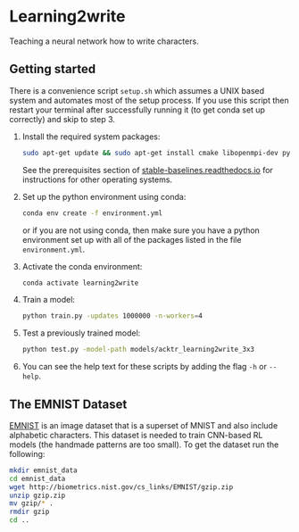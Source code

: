 # Learning2write
Teaching a neural network how to write characters.

## Getting started
There is a convenience script `setup.sh` which assumes a UNIX based system and automates most of the setup process. 
If you use this script then restart your terminal after successfully running it (to get conda set up correctly) and 
skip to step 3. 

1.  Install the required system packages:
    ```bash
    sudo apt-get update && sudo apt-get install cmake libopenmpi-dev python3-dev zlib1g-dev unzip xvfb python-opengl
    ```
    
    See the prerequisites section of [stable-baselines.readthedocs.io](https://stable-baselines.readthedocs.io/en/master/guide/install.html#prerequisites) 
    for instructions for other operating systems.

2.  Set up the python environment using conda:
    ```bash
    conda env create -f environment.yml
    ```
    or if you are not using conda, then make sure you have a python environment
    set up with all of the packages listed in the file `environment.yml`.
    
3.  Activate the conda environment:
    ```bash
    conda activate learning2write
    ```
    
4.  Train a model:
    ```bash
    python train.py -updates 1000000 -n-workers=4
    ```
    
5.  Test a previously trained model:
    ```bash
    python test.py -model-path models/acktr_learning2write_3x3
    ```
    
6.  You can see the help text for these scripts by adding the flag `-h` or `--help`.

## The EMNIST Dataset
[EMNIST](https://www.nist.gov/node/1298471/emnist-dataset) is an image dataset that is a superset of MNIST and also include alphabetic characters.
This dataset is needed to train CNN-based RL models (the handmade patterns are too small).
To get the dataset run the following:
```bash
mkdir emnist_data
cd emnist_data
wget http://biometrics.nist.gov/cs_links/EMNIST/gzip.zip
unzip gzip.zip
mv gzip/* .
rmdir gzip
cd ..
```
